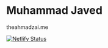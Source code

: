 # Muhammad Javed

theahmadzai.me

[![Netlify Status](https://api.netlify.com/api/v1/badges/58001d3b-913f-44ca-bbc8-8473d6d68ec4/deploy-status)](https://app.netlify.com/sites/theahmadzai/deploys)
